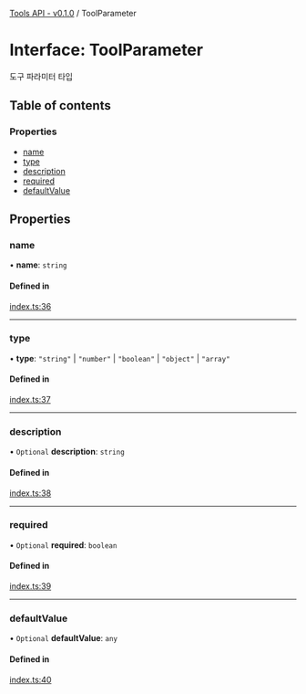 [Tools API - v0.1.0](/api-reference/tools/) / ToolParameter

# Interface: ToolParameter

도구 파라미터 타입

## Table of contents

### Properties

- [name](/api-reference/tools/interfaces/ToolParameter#name)
- [type](/api-reference/tools/interfaces/ToolParameter#type)
- [description](/api-reference/tools/interfaces/ToolParameter#description)
- [required](/api-reference/tools/interfaces/ToolParameter#required)
- [defaultValue](/api-reference/tools/interfaces/ToolParameter#defaultvalue)

## Properties

### <a id="name" name="name"></a> name

• **name**: `string`

#### Defined in

[index.ts:36](https://github.com/robotaio/robota/blob/main/packages/tools/src/index.ts#L36)

___

### <a id="type" name="type"></a> type

• **type**: ``"string"`` \| ``"number"`` \| ``"boolean"`` \| ``"object"`` \| ``"array"``

#### Defined in

[index.ts:37](https://github.com/robotaio/robota/blob/main/packages/tools/src/index.ts#L37)

___

### <a id="description" name="description"></a> description

• `Optional` **description**: `string`

#### Defined in

[index.ts:38](https://github.com/robotaio/robota/blob/main/packages/tools/src/index.ts#L38)

___

### <a id="required" name="required"></a> required

• `Optional` **required**: `boolean`

#### Defined in

[index.ts:39](https://github.com/robotaio/robota/blob/main/packages/tools/src/index.ts#L39)

___

### <a id="defaultvalue" name="defaultvalue"></a> defaultValue

• `Optional` **defaultValue**: `any`

#### Defined in

[index.ts:40](https://github.com/robotaio/robota/blob/main/packages/tools/src/index.ts#L40)
